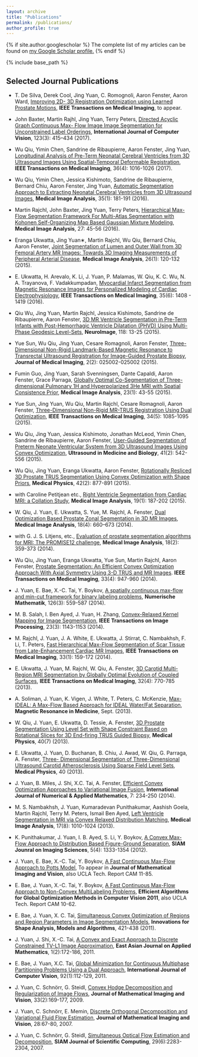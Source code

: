 ```yaml
---
layout: archive
title: "Publications"
permalink: /publications/
author_profile: true
---
```


{% if site.author.googlescholar %}
  The complete list of my articles can be found on <u><a href="https://scholar.google.ca/citations?user=eMPV_ZkAAAAJ"><i class="fa fa-fw fa-google-plus-square" aria-hidden="true"></i>my Google Scholar profile</a>.</u>
{% endif %}

{% include base_path %}

## Selected Journal Publications

* T. De Silva, Derek Cool, Jing Yuan, C. Romognoli, Aaron Fenster, Aaron Ward, <ins>Improving 2D-
3D Registration Optimization using Learned Prostate Motions</ins>, **IEEE Transactions on Medical
Imaging**, to appear.

* John Baxter, Martin Rajhl, Jing Yuan, Terry Peters, <ins>Directed Acyclic Graph Continuous Max-
Flow Image Image Segmentation for Unconstrained Label Orderings</ins>, **International Journal of
Computer Vision**, 123(3): 415–434 (2017).

* Wu Qiu, Yimin Chen, Sandrine de Ribaupierre, Aaron Fenster, Jing Yuan, <ins>Longitudinal Analysis of Pre-Term Neonatal Cerebral Ventricles from 3D Ultrasound Images Using Spatial-Temporal Deformable Registration</ins>, **IEEE
Transactions on Medical Imaging**, 36(4): 1016-1026 (2017).

* Wu Qiu, Yimin Chen, Jessica Kishimoto, Sandrine de Ribaupierre, Bernard Chiu, Aaron Fenster,
Jing Yuan, <ins>Automatic Segmentation Approach to Extracting Neonatal Cerebral Ventricles from
3D Ultrasound Images</ins>, **Medical Image Analysis**, 35(1): 181-191 (2016).

* Martin Rajchl, John Baxter, Jing Yuan, Terry Peters, <ins>Hierarchical Max-Flow Segmentation Framework
For Multi-Atlas Segmentation with Kohonen Self-Organizing Map Based Gaussian Mixture
Modeling</ins>, **Medical Image Analysis**, 27: 45-56 (2016).

* Eranga Ukwatta, Jing Yuan∗, Martin Rajchl, Wu Qiu, Bernard Chiu, Aaron Fenster, <ins>Joint Segmentation
of Lumen and Outer Wall from 3D Femoral Artery MR Images: Towards 3D Imaging
Measurements of Peripheral Arterial Disease</ins>, **Medical Image Analysis**, 26(1): 120-132 (2015).

* E. Ukwatta, H. Arevalo, K. Li, J. Yuan, P. Malamas, W. Qiu, K. C. Wu, N. A. Trayanova, F.
Vadakkumpadan, <ins>Myocardial Infarct Segmentation from Magnetic Resonance Images for Personalized
Modeling of Cardiac Electrophysiology</ins>, **IEEE Transactions on Medical Imaging**, 35(6):
1408 - 1419 (2016).

* Qiu Wu, Jing Yuan, Martin Rajchl, Jessica Kishimoto, Sandrine de Ribaupierre, Aaron Fenster,
<ins>3D MR Ventricle Segmentation in Pre-Term Infants with Post-Hemorrhagic Ventricle Dilatation
(PHVD) Using Multi-Phase Geodesic Level-Sets</ins>, **NeuroImage**, 118: 13-25 (2015).

* Yue Sun, Wu Qiu, Jing Yuan, Cesare Romagnoli, Aaron Fenster, <ins>Three-Dimensional Non-Rigid
Landmark-Based Magnetic Resonance to Transrectal Ultrasound Registration for Image-Guided
Prostate Biopsy</ins>, **Journal of Medical Imaging**, 2(2): 025002-025002 (2015).

* Fumin Guo, Jing Yuan, Sarah Svenningsen, Dante Capaldi, Aaron Fenster, Grace Parraga, <ins>Globally
Optimal Co-Segmentation of Three-dimensional Pulmonary 1H and Hyperpolarized 3He MRI
with Spatial Consistence Prior</ins>, **Medical Image Analysis**, 23(1): 43-55 (2015).

* Yue Sun, Jing Yuan, Wu Qiu, Martin Rajchl, Cesare Romagnoli, Aaron Fenster, <ins>Three-Dimensional
Non-Rigid MR-TRUS Registration Using Dual Optimization</ins>, **IEEE Transactions on Medical
Imaging**, 34(5): 1085-1095 (2015).

* Wu Qiu, Jing Yuan, Jessica Kishimoto, Jonathan McLeod, Yimin Chen, Sandrine de Ribaupierre,
Aaron Fenster, <ins>User-Guided Segmentation of Preterm Neonate Ventricular System from 3D Ultrasound
Images Using Convex Optimization</ins>, **Ultrasound in Medicine and Biology**, 41(2): 542-556 (2015).

* Wu Qiu, Jing Yuan, Eranga Ukwatta, Aaron Fenster, <ins>Rotationally Resliced 3D Prostate TRUS
Segmentation Using Convex Optimization with Shape Priors</ins>, **Medical Physics**, 42(2): 877-891
(2015).

* with Caroline Petitjean etc., <ins>Right Ventricle Segmentation from Cardiac MRI: a Collation Study</ins>,
**Medical Image Analysis**, 19(1): 187-202 (2015).

* W. Qiu, J. Yuan, E. Ukwatta, S. Yue, M. Rajchl, A. Fenster, <ins>Dual Optimization Based Prostate
Zonal Segmentation in 3D MR Images</ins>, **Medical Image Analysis**, 18(4): 660–673 (2014).

* with G. J. S. Litjens, etc., <ins>Evaluation of prostate segmentation algorithms for MRI: The PROMISE12
challenge</ins>, **Medical Image Analysis**, 18(2): 359-373 (2014).

* Wu Qiu, Jing Yuan, Eranga Ukwatta, Yue Sun, Martin Rajchl, Aaron Fenster, <ins>Prostate Segmentation:
An Efficient Convex Optimization Approach With Axial Symmetry Using 3-D TRUS and
MR Images</ins>. **IEEE Transactions on Medical Imaging**, 33(4): 947-960 (2014).

* J. Yuan, E. Bae, X.-C. Tai, Y. Boykov, <ins>A spatially continuous max-flow and min-cut framework
for binary labeling problems</ins>, **Numerische Mathematik**, 126(3): 559-587 (2014).

* M. B. Salah, I. Ben Ayed, J. Yuan, H. Zhang, <ins>Convex-Relaxed Kernel Mapping for Image Segmentation</ins>,
**IEEE Transactions on Image Processing**, 23(3): 1143-1153 (2014).

* M. Rajchl, J. Yuan, J. A. White, E. Ukwatta, J. Stirrat, C. Nambakhsh, F. Li, T. Peters, <ins>Fast
Hierarchical Max-Flow Segmentation of Scar Tissue from Late-Enhancement Cardiac MR Images</ins>,
**IEEE Transactions on Medical Imaging**, 33(1): 159-172 (2014).

* E. Ukwatta, J. Yuan, M. Rajchl, W. Qiu, A. Fenster, <ins>3D Carotid Multi-Region MRI Segmentation
by Globally Optimal Evolution of Coupled Surfaces</ins>, **IEEE Transactions on Medical Imaging**,
32(4): 770-785 (2013).

* A. Soliman, J. Yuan, K. Vigen, J. White, T. Peters, C. McKenzie, <ins>Max-IDEAL: A Max-Flow
Based Approach for IDEAL Water/Fat Separation</ins>, **Magnetic Resonance in Medicine**, Sept.
(2013).

* W. Qiu, J. Yuan, E. Ukwatta, D. Tessie, A. Fenster, <ins>3D Prostate Segmentation Using Level Set with
Shape Constraint Based on Rotational Slices for 3D End-firing TRUS Guided Biopsy</ins>, **Medical
Physics**, 40(7) (2013).

* E. Ukwatta, J. Yuan, D. Buchanan, B. Chiu, J. Awad, W. Qiu, G. Parraga, A. Fenster, <ins>Three-
Dimensional Segmentation of Three-Dimensional Ultrasound Carotid Atherosclerosis Using Sparse
Field Level Sets</ins>, **Medical Physics**, 40 (2013).

* J. Yuan, B. Miles, J. Shi, X.C. Tai, A. Fenster, <ins>Efficient Convex Optimization Approaches to
Variational Image Fusion</ins>, **International Journal of Numerical & Applied Mathematics**,
7: 234-250 (2014).

* M. S. Nambakhsh, J. Yuan, Kumaradevan Punithakumar, Aashish Goela, Martin Rajchl, Terry
M. Peters, Ismail Ben Ayed, <ins>Left Ventricle Segmentation in MRI via Convex Relaxed Distribution
Matching</ins>, **Medical Image Analysis**, 17(8): 1010-1024 (2013).

* K. Punithakumar, J. Yuan, I. B. Ayed, S. Li, Y. Boykov, <ins>A Convex Max-Flow Approach to
Distribution Based Figure-Ground Separation</ins>, **SIAM Jounral on Imaging Sciences**, 5(4):
1333-1354 (2012).

* J. Yuan, E. Bae, X.-C. Tai, Y. Boykov, <ins>A Fast Continuous Max-Flow Approach to Potts Model</ins>,
To appear in **Journal of Mathematical Imaging and Vision**, also UCLA Tech. Report CAM 11-85.

* E. Bae, J. Yuan, X.-C. Tai, Y. Boykov, <ins>A Fast Continuous Max-Flow Approach to Non-Convex
MultiLabeling Problems</ins>, **Efficient Algorithms for Global Optimization Methods in Computer
Vision 2011**, also UCLA Tech. Report CAM 10-62.

* E. Bae, J. Yuan, X. C. Tai, <ins>Simultaneous Convex Optimization of Regions and Region Parameters
in Image Segmentation Models</ins>, **Innovations for Shape Analysis, Models and Algorithms**,
421-438 (2011).

* J. Yuan, J. Shi, X.-C. Tai, <ins>A Convex and Exact Approach to Discrete Constrained TV-L1 Image
Approximation</ins>, **East Asian Journal on Applied Mathematics**, 1(2):172-186, 2011.

* E. Bae, J. Yuan, X.C. Tai, <ins>Global Minimization for Continuous Multiphase Partitioning Problems
Using a Dual Approach</ins>, **International Journal of Computer Vision**, 92(1):112-129, 2011.

* J. Yuan, C. Schnörr, G. Steidl, <ins>Convex Hodge Decomposition and Regularization of Image Flows</ins>,
**Journal of Mathematical Imaging and Vision**, 33(2):169-177, 2009.

* J. Yuan, C. Schnörr, E. Memin, <ins>Discrete Orthogonal Decomposition and Variational Fluid Flow Estimation</ins>, 
**Journal of Mathematical Imaging and Vision**, 28:67-80, 2007.

* J. Yuan, C. Schnörr, G. Steidl, <ins>Simultaneous Optical Flow Estimation and Decomposition</ins>, 
**SIAM Journal of Scientific Computing**, 29(6):2283-2304, 2007.
